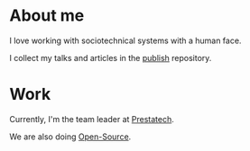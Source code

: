 # About me
I love working with sociotechnical systems with a human face.

I collect my talks and articles in the [publish](https://github.com/aptakhin/publish) repository.

# Work
Currently, I'm the team leader at [Prestatech](https://prestatech.com/).

We are also doing [Open-Source](https://github.com/weareprestatech).
